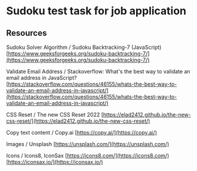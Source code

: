 # Sudoku test task for job application

## Resources
Sudoku Solver Algorithm / Sudoku Backtracking-7 (JavaScript)
[https://www.geeksforgeeks.org/sudoku-backtracking-7/](https://www.geeksforgeeks.org/sudoku-backtracking-7/)

Validate Email Address / Stackoverflow: What's the best way to validate an email address in JavaScript? 
[https://stackoverflow.com/questions/46155/whats-the-best-way-to-validate-an-email-address-in-javascript/](https://stackoverflow.com/questions/46155/whats-the-best-way-to-validate-an-email-address-in-javascript/)

CSS Reset / The new CSS Reset 2022
[https://elad2412.github.io/the-new-css-reset/](https://elad2412.github.io/the-new-css-reset/)

Copy text content / Copy.ai
[https://copy.ai/](https://copy.ai/)

Images / Unsplash
[https://unsplash.com/](https://unsplash.com/)

Icons / Icons8, IconSax
[https://icons8.com/](https://icons8.com/)
[https://iconsax.io/](https://iconsax.io/)